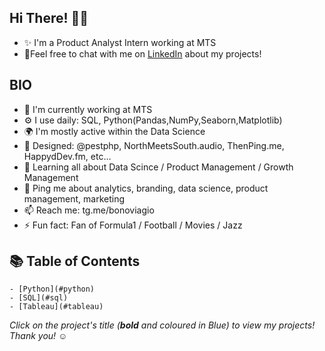 
## Hi There! 🕵️‍♂️

   - ✨ I'm a Product Analyst Intern working at MTS 
   - 🍑Feel free to chat with me on [LinkedIn](https://www.linkedin.com/in//) about my projects!

## BIO

   - 🏢 I'm currently working at MTS
   - ⚙️ I use daily: SQL, Python(Pandas,NumPy,Seaborn,Matplotlib)
   - 🌍 I'm mostly active within the Data Science
   - 💅 Designed: @pestphp, NorthMeetsSouth.audio, ThenPing.me, HappydDev.fm, etc…
   - 🌱 Learning all about Data Scince / Product Management / Growth Management
   - 💬 Ping me about analytics, branding, data science, product management, marketing
   - 📫 Reach me: tg.me/bonoviagio 
   - ⚡️ Fun fact: Fan of Formula1 / Football / Movies / Jazz

## 📚 Table of Contents

    - [Python](#python)
    - [SQL](#sql)
    - [Tableau](#tableau)

_Click on the project's title (**bold** and coloured in Blue) to view my projects! Thank you! ☺️_

